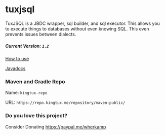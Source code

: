 # tuxjsql


TuxJSQL is a JBDC wrapper, sql builder, and sql executor. 
This allows you to execute things to databases without even knowing SQL. 
This even prevents issues between dialects.

##### Current Version: `1.2`


[How to use](https://github.com/wherkamp/tuxjsql/wiki)

[Javadocs](https://docs.kingtux.me/tuxjsql/)
### Maven and Gradle Repo 
Name: `kingtux-repo`

URL: `https://repo.kingtux.me/repository/maven-public/`


### Do you love this project?
Consider Donating https://paypal.me/wherkamp